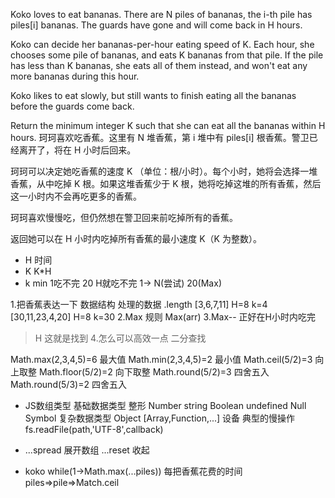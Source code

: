Koko loves to eat bananas.  There are N piles of bananas, the i-th pile has piles[i] bananas.  The guards have gone and will come back in H hours.

Koko can decide her bananas-per-hour eating speed of K.  Each hour, she chooses some pile of bananas, and eats K bananas from that pile.  If the pile has less than K bananas, she eats all of them instead, and won't eat any more bananas during this hour.

Koko likes to eat slowly, but still wants to finish eating all the bananas before the guards come back.

Return the minimum integer K such that she can eat all the bananas within H hours.
珂珂喜欢吃香蕉。这里有 N 堆香蕉，第 i 堆中有 piles[i] 根香蕉。警卫已经离开了，将在 H 小时后回来。

珂珂可以决定她吃香蕉的速度 K （单位：根/小时）。每个小时，她将会选择一堆香蕉，从中吃掉 K 根。如果这堆香蕉少于 K 根，她将吃掉这堆的所有香蕉，然后这一小时内不会再吃更多的香蕉。  

珂珂喜欢慢慢吃，但仍然想在警卫回来前吃掉所有的香蕉。

返回她可以在 H 小时内吃掉所有香蕉的最小速度 K（K 为整数）。

- H 时间
- K K*H
- k min 1吃不完
    20 H就吃不完
    1-> N(尝试) 20(Max)

1.把香蕉表达一下 数据结构
处理的数据 .length
[3,6,7,11] H=8
k=4
[30,11,23,4,20] H=8
k=30
2.Max 规则 Max(arr)
3.Max-- 正好在H小时内吃完
 >H 这就是找到
4.怎么可以高效一点 二分查找

Math.max(2,3,4,5)=6 最大值
Math.min(2,3,4,5)=2 最小值
Math.ceil(5/2)=3 向上取整
Math.floor(5/2)=2 向下取整
Math.round(5/2)=3 四舍五入
Math.round(5/3)=2 四舍五入

- JS数组类型
    基础数据类型
        整形 Number string Boolean undefined Null Symbol
    复杂数据类型
        Object [Array,Function,...]
    设备 典型的慢操作
    fs.readFile(path,'UTF-8',callback)
- ...spread 展开数组
    ...reset 收起

- koko
    while(1->Math.max(...piles))
    每把香蕉花费的时间piles=>pile=>Match.ceil    